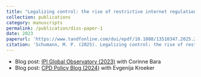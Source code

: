 ```yaml
---
title: "Legalizing control: the rise of restrictive internet regulation in sub-Saharan Africa"
collection: publications
category: manuscripts
permalink: /publication/diss-paper-1
date: 2023
paperurl: 'https://www.tandfonline.com/doi/epdf/10.1080/13510347.2025.2503370?needAccess=true'
citation: 'Schumann, M. P. (2025). Legalizing control: the rise of restrictive internet regulation in sub-Saharan Africa. *Democratization*, 1–26.'
---
```


- Blog post: [IPI Global Observatory (2023)](https://theglobalobservatory.org/2023/10/partnership-peacekeeping-works-what-does-this-mean-in-a-divided-world/) with Corinne Bara
- Blog post: [CPD Policy Blog (2024)](https://policyblog.empowermentforpeace.org/2024/02/reversed-roles-partnership-peacekeeping/) with Evgenija Kroeker


